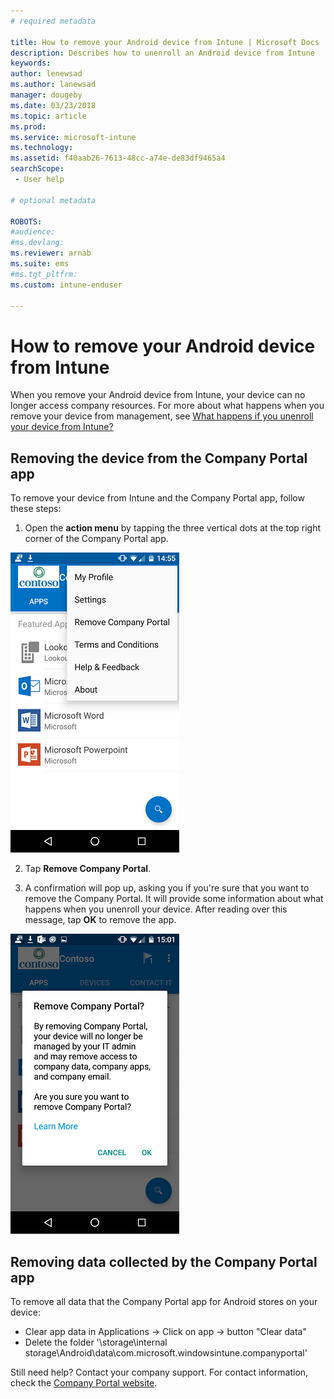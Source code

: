 ```yaml
---
# required metadata

title: How to remove your Android device from Intune | Microsoft Docs
description: Describes how to unenroll an Android device from Intune
keywords:
author: lenewsad
ms.author: lanewsad
manager: dougeby
ms.date: 03/23/2018
ms.topic: article
ms.prod:
ms.service: microsoft-intune
ms.technology:
ms.assetid: f40aab26-7613-48cc-a74e-de83df9465a4
searchScope:
 - User help

# optional metadata

ROBOTS:   
#audience:
#ms.devlang:
ms.reviewer: arnab
ms.suite: ems
#ms.tgt_pltfrm:
ms.custom: intune-enduser

---
```



# How to remove your Android device from Intune

When you remove your Android device from Intune, your device can no longer access company resources.  For more about what happens when you remove your device from management, see [What happens if you unenroll your device from Intune?](what-happens-if-you-unenroll-your-device-from-intune-android.md)

## Removing the device from the Company Portal app

To remove your device from Intune and the Company Portal app, follow these steps:

1. Open the **action menu** by tapping the three vertical dots at the top right corner of the Company Portal app.

  ![An image of the Android Company Portal app, with the action menu opened in the top right corner. The new "remove company portal" option is available as the third option, underneath "my profile" and "settings", and above "terms and conditions", "help and feedback", and "about".](./media/android_remove_cp_menu_action_after_1705.png)

2. Tap **Remove Company Portal**.

3. A confirmation will pop up, asking you if you're sure that you want to remove the Company Portal. It will provide some information about what happens when you unenroll your device. After reading over this message, tap **OK** to remove the app.

  ![An image of the confirmation dialog, that is available after selecting the new "remove company portal" option from the action menu. The dialog informs the user that "by removing company portal, your device will no longer be managed by your company support and may remove access to company data, company apps, and company email." It then asks the user to confirm that they want to remove the Company Portal app by selecting "Yes".](./media/android_remove_cp_menu_confirmation_after_1705.png)

## Removing data collected by the Company Portal app

To remove all data that the Company Portal app for Android stores on your device:

-	Clear app data in Applications -> Click on app -> button "Clear data"
-	Delete the folder '\storage\internal storage\Android\data\com.microsoft.windowsintune.companyportal'

Still need help? Contact your company support. For contact information, check the [Company Portal website](https://portal.manage.microsoft.com#HelpDeskDialog).

